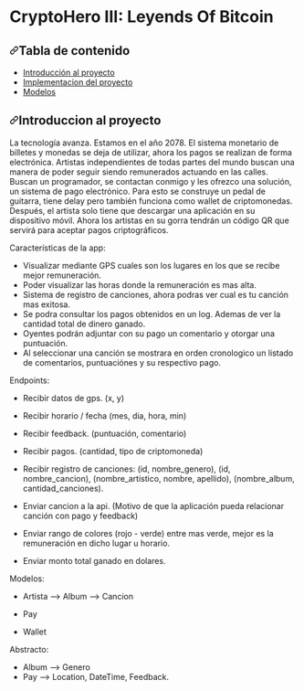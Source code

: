 <h1> CryptoHero III: Leyends Of Bitcoin </h1>

<h2><a id="user-content-tabla-de-contenido" class="anchor" aria-hidden="true" href="#tabla-de-contenido"><svg class="octicon octicon-link" viewBox="0 0 16 16" version="1.1" width="16" height="16" aria-hidden="true"><path fill-rule="evenodd" d="M7.775 3.275a.75.75 0 001.06 1.06l1.25-1.25a2 2 0 112.83 2.83l-2.5 2.5a2 2 0 01-2.83 0 .75.75 0 00-1.06 1.06 3.5 3.5 0 004.95 0l2.5-2.5a3.5 3.5 0 00-4.95-4.95l-1.25 1.25zm-4.69 9.64a2 2 0 010-2.83l2.5-2.5a2 2 0 012.83 0 .75.75 0 001.06-1.06 3.5 3.5 0 00-4.95 0l-2.5 2.5a3.5 3.5 0 004.95 4.95l1.25-1.25a.75.75 0 00-1.06-1.06l-1.25 1.25a2 2 0 01-2.83 0z"></path></svg></a>Tabla de contenido
</h2>
<ul>
  <li><a href="#introduccion-al-proyecto">Introducción al proyecto</a></li>
  <li><a href="#implementaci%C3%B3n-del-proyecto">Implementacion del proyecto</a></li>
  <li><a href="#modelos">Modelos</a></li>
</ul>

<h2><a id="user-content-introduccion-al-proyecto" class="anchor" aria-hidden="true" href="#introduccion-al-proyecto"><svg class="octicon octicon-link" viewBox="0 0 16 16" version="1.1" width="16" height="16" aria-hidden="true"><path fill-rule="evenodd" d="M7.775 3.275a.75.75 0 001.06 1.06l1.25-1.25a2 2 0 112.83 2.83l-2.5 2.5a2 2 0 01-2.83 0 .75.75 0 00-1.06 1.06 3.5 3.5 0 004.95 0l2.5-2.5a3.5 3.5 0 00-4.95-4.95l-1.25 1.25zm-4.69 9.64a2 2 0 010-2.83l2.5-2.5a2 2 0 012.83 0 .75.75 0 001.06-1.06 3.5 3.5 0 00-4.95 0l-2.5 2.5a3.5 3.5 0 004.95 4.95l1.25-1.25a.75.75 0 00-1.06-1.06l-1.25 1.25a2 2 0 01-2.83 0z"></path></svg></a>Introduccion al proyecto</h2>

La tecnología avanza. Estamos en el año 2078.
El sistema monetario de billetes y monedas se deja de utilizar, ahora los pagos se realizan de forma electrónica.
Artistas independientes de todas partes del mundo buscan una manera de poder seguir siendo remunerados actuando en las calles.
Buscan un programador, se contactan conmigo y les ofrezco una solución, un sistema de pago electrónico.
Para esto se construye un pedal de guitarra, tiene delay pero también funciona como wallet de criptomonedas.
Después, el artista solo tiene que descargar una aplicación en su dispositivo móvil.
Ahora los artistas en su gorra tendrán un código QR que servirá para aceptar pagos criptográficos.

Características de la app:
* Visualizar mediante GPS cuales son los lugares en los que se recibe mejor remuneración.
* Poder visualizar las horas donde la remuneración es mas alta.
* Sistema de registro de canciones, ahora podras ver cual es tu canción mas exitosa.
* Se podra consultar los pagos obtenidos en un log. Ademas de ver la cantidad total de dinero ganado.
* Oyentes podrán adjuntar con su pago un comentario y otorgar una puntuación.
* Al seleccionar una canción se mostrara en orden cronologico un listado de comentarios, puntuaciónes y su respectivo pago.

Endpoints:
* Recibir datos de gps. (x, y)
* Recibir horario / fecha (mes, dia, hora, min)
* Recibir feedback. (puntuación, comentario)
* Recibir pagos. (cantidad, tipo de criptomoneda)
* Recibir registro de canciones: (id, nombre_genero), (id, nombre_cancion), (nombre_artistico, nombre, apellido), (nombre_album, cantidad_canciones).

* Enviar cancion a la api. (Motivo de que la aplicación pueda relacionar canción con pago y feedback)
* Enviar rango de colores (rojo - verde) entre mas verde, mejor es la remuneración en dicho lugar u horario.
* Enviar monto total ganado en dolares.

Modelos:<br>
* Artista --> Album --> Cancion

* Pay
* Wallet

Abstracto:<br>
* Album --> Genero<br>
* Pay --> Location, DateTime, Feedback.
